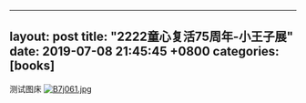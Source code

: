 
---
layout: post
title:  "2222童心复活75周年-小王子展"
date:   2019-07-08 21:45:45 +0800
categories: [books]
---
测试图床
[![B7j061.jpg](https://s1.ax1x.com/2020/11/09/B7j061.jpg)](https://imgchr.com/i/B7j061)
